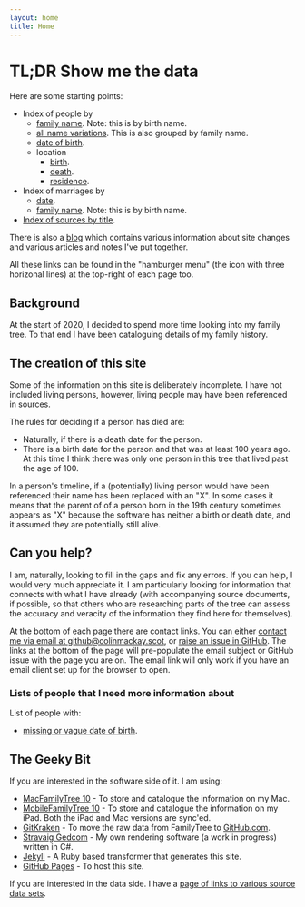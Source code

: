 ```yaml
---
layout: home
title: Home
---
```


# TL;DR Show me the data

Here are some starting points:
* Index of people by
  * [family name](gedcom-info/index-by-family-name.md). Note: this is by birth name.
  * [all name variations](gedcom-info/index-by-all-names.md). This is also grouped by family name.
  * [date of birth](gedcom-info/index-by-date-of-birth.md).
  * location
    * [birth](gedcom-info/index-by-birth-location.md).
    * [death](gedcom-info/index-by-death-location.md).
    * [residence](gedcom-info/index-by-residence-location.md).
* Index of marriages by
  * [date](gedcom-info/index-marriage-by-date.md).
  * [family name](gedcom-info/index-marriage-by-name.md). Note: this is by birth name.
* [Index of sources by title](gedcom-info/index-of-sources-by-title.md).

There is also a [blog](blog.md) which contains various information about site changes and various articles and notes I've put together.

All these links can be found in the "hamburger menu" (the icon with three horizonal lines) at the top-right of each page too.

## Background

At the start of 2020, I decided to spend more time looking into my family tree. To that end I have been cataloguing details of my family history.

## The creation of this site

Some of the information on this site is deliberately incomplete. I have not included living persons, however, living people may have been referenced in sources.

The rules for deciding if a person has died are:
* Naturally, if there is a death date for the person.
* There is a birth date for the person and that was at least 100 years ago. At this time I think there was only one person in this tree that lived past the age of 100.

In a person's timeline, if a (potentially) living person would have been referenced their name has been replaced with an "X". In some cases it means that the parent of of a person born in the 19th century sometimes appears as "X" because the software has neither a birth or death date, and it assumed they are potentially still alive.

## Can you help?

I am, naturally, looking to fill in the gaps and fix any errors. If you can help, I would very much appreciate it. I am particularly looking for information that connects with what I have already (with accompanying source documents, if possible, so that others who are researching parts of the tree can assess the accuracy and veracity of the information they find here for themselves).

At the bottom of each page there are contact links. You can either [contact me via email at github@colinmackay.scot](mailto:github@colinmackay.scot?subject=Family%20tree%20of%20Colin%20Mackay), or [raise an issue in GitHub](https://github.com/colinangusmackay/family-tree/issues/new?title=Issue%20or%20request%20from%20the%20homepage). The links at the bottom of the page will pre-populate the email subject or GitHub issue with the page you are on. The email link will only work if you have an email client set up for the browser to open.

### Lists of people that I need more information about

List of people with:
* [missing or vague date of birth](gedcom-info/index-by-unknown-date-of-birth.md).

## The Geeky Bit

If you are interested in the software side of it. I am using:
* [MacFamilyTree 10](https://www.syniumsoftware.com/macfamilytree) - To store and catalogue the information on my Mac.
* [MobileFamilyTree 10](https://www.syniumsoftware.com/mobilefamilytree) - To store and catalogue the information on my iPad. Both the iPad and Mac versions are sync'ed.
* [GitKraken](https://www.gitkraken.com) - To move the raw data from FamilyTree to [GitHub.com](https://github.com).
* [Stravaig Gedcom](https://github.com/Stravaig-Projects/Gedcom) - My own rendering software (a work in progress) written in C#.
* [Jekyll](https://jekyllrb.com/) - A Ruby based transformer that generates this site.
* [GitHub Pages](https://pages.github.com/) - To host this site.

If you are interested in the data side. I have a [page of links to various source data sets](sources.md).
